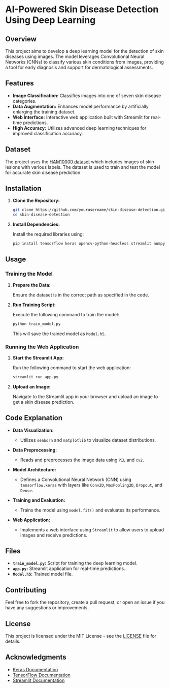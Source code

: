 # AI-Powered Skin Disease Detection Using Deep Learning

## Overview

This project aims to develop a deep learning model for the detection of skin diseases using images. The model leverages Convolutional Neural Networks (CNNs) to classify various skin conditions from images, providing a tool for early diagnosis and support for dermatological assessments.

## Features

- **Image Classification:** Classifies images into one of seven skin disease categories.
- **Data Augmentation:** Enhances model performance by artificially enlarging the training dataset.
- **Web Interface:** Interactive web application built with Streamlit for real-time predictions.
- **High Accuracy:** Utilizes advanced deep learning techniques for improved classification accuracy.

## Dataset

The project uses the [HAM10000 dataset](https://www.kaggle.com/datasets/kmader/skin-cancer-mnist-ham10000) which includes images of skin lesions with various labels. The dataset is used to train and test the model for accurate skin disease prediction.

## Installation

1. **Clone the Repository:**

   ```bash
   git clone https://github.com/yourusername/skin-disease-detection.git
   cd skin-disease-detection
   ```

2. **Install Dependencies:**

   Install the required libraries using:

   ```bash
   pip install tensorflow keras opencv-python-headless streamlit numpy pandas matplotlib seaborn pillow scikit-learn
   ```

## Usage

### Training the Model

1. **Prepare the Data:**

   Ensure the dataset is in the correct path as specified in the code.

2. **Run Training Script:**

   Execute the following command to train the model:

   ```bash
   python train_model.py
   ```

   This will save the trained model as `Model.h5`.

### Running the Web Application

1. **Start the Streamlit App:**

   Run the following command to start the web application:

   ```bash
   streamlit run app.py
   ```

2. **Upload an Image:**

   Navigate to the Streamlit app in your browser and upload an image to get a skin disease prediction.

## Code Explanation

- **Data Visualization:**
  - Utilizes `seaborn` and `matplotlib` to visualize dataset distributions.

- **Data Preprocessing:**
  - Reads and preprocesses the image data using `PIL` and `cv2`.

- **Model Architecture:**
  - Defines a Convolutional Neural Network (CNN) using `tensorflow.keras` with layers like `Conv2D`, `MaxPooling2D`, `Dropout`, and `Dense`.

- **Training and Evaluation:**
  - Trains the model using `model.fit()` and evaluates its performance.

- **Web Application:**
  - Implements a web interface using `Streamlit` to allow users to upload images and receive predictions.

## Files

- **`train_model.py`:** Script for training the deep learning model.
- **`app.py`:** Streamlit application for real-time predictions.
- **`Model.h5`:** Trained model file.

## Contributing

Feel free to fork the repository, create a pull request, or open an issue if you have any suggestions or improvements.

## License

This project is licensed under the MIT License - see the [LICENSE](LICENSE) file for details.

## Acknowledgments

- [Keras Documentation](https://keras.io/)
- [TensorFlow Documentation](https://www.tensorflow.org/)
- [Streamlit Documentation](https://docs.streamlit.io/)
